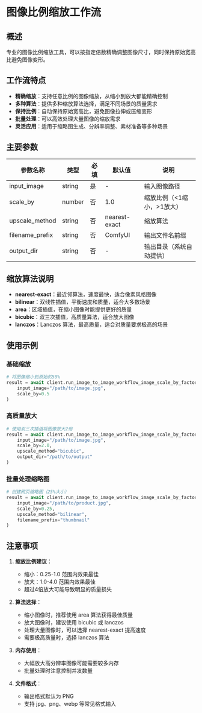 # 图像比例缩放工作流

## 概述

专业的图像比例缩放工具，可以按指定倍数精确调整图像尺寸，同时保持原始宽高比避免图像变形。

## 工作流特点

- **精确缩放**：支持任意比例的图像缩放，从缩小到放大都能精确控制
- **多种算法**：提供多种缩放算法选择，满足不同场景的质量需求
- **保持比例**：自动保持原始宽高比，避免图像拉伸或压缩变形
- **批量处理**：可以高效处理大量图像的缩放需求
- **灵活应用**：适用于缩略图生成、分辨率调整、素材准备等多种场景

## 主要参数

| 参数名称 | 类型 | 必填 | 默认值 | 说明 |
|---------|------|------|--------|------|
| input_image | string | 是 | - | 输入图像路径 |
| scale_by | number | 否 | 1.0 | 缩放比例（<1缩小，>1放大） |
| upscale_method | string | 否 | nearest-exact | 缩放算法 |
| filename_prefix | string | 否 | ComfyUI | 输出文件名前缀 |
| output_dir | string | 否 | - | 输出目录（系统自动提供） |

## 缩放算法说明

- **nearest-exact**：最近邻算法，速度最快，适合像素风格图像
- **bilinear**：双线性插值，平衡速度和质量，适合大多数场景  
- **area**：区域插值，在缩小图像时能提供更好的质量
- **bicubic**：双三次插值，高质量算法，适合放大图像
- **lanczos**：Lanczos 算法，最高质量，适合对质量要求极高的场景

## 使用示例

### 基础缩放
```python
# 将图像缩小到原始的50%
result = await client.run_image_to_image_workflow_image_scale_by_factor(
    input_image="/path/to/image.jpg",
    scale_by=0.5
)
```

### 高质量放大
```python
# 使用双三次插值将图像放大2倍
result = await client.run_image_to_image_workflow_image_scale_by_factor(
    input_image="/path/to/image.jpg",
    scale_by=2.0,
    upscale_method="bicubic",
    output_dir="/path/to/output"
)
```

### 批量处理缩略图
```python
# 创建网页缩略图（25%大小）
result = await client.run_image_to_image_workflow_image_scale_by_factor(
    input_image="/path/to/product.jpg",
    scale_by=0.25,
    upscale_method="bilinear",
    filename_prefix="thumbnail"
)
```

## 注意事项

1. **缩放比例建议**：
   - 缩小：0.25-1.0 范围内效果最佳
   - 放大：1.0-4.0 范围内效果最佳
   - 超过4倍放大可能导致明显的质量损失

2. **算法选择**：
   - 缩小图像时，推荐使用 area 算法获得最佳质量
   - 放大图像时，建议使用 bicubic 或 lanczos
   - 处理大量图像时，可以选择 nearest-exact 提高速度
   - 需要极高质量时，选择 lanczos 算法

3. **内存使用**：
   - 大幅放大高分辨率图像可能需要较多内存
   - 批量处理时注意控制并发数量

4. **文件格式**：
   - 输出格式默认为 PNG
   - 支持 jpg、png、webp 等常见格式输入